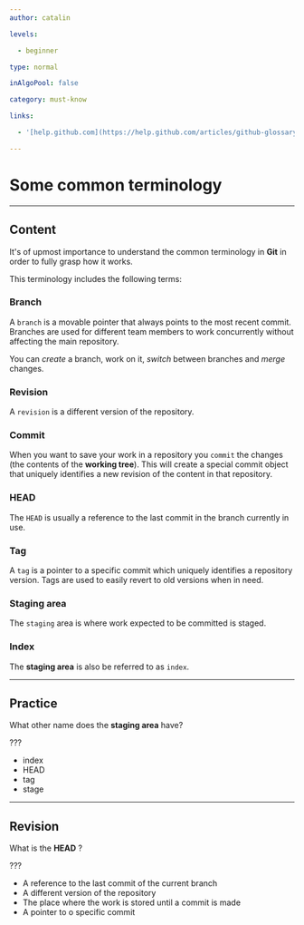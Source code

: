 ```yaml
---
author: catalin

levels:

  - beginner

type: normal

inAlgoPool: false

category: must-know

links:

  - '[help.github.com](https://help.github.com/articles/github-glossary/){website}'

---
```


# Some common terminology

---
## Content

It's of upmost importance to understand the common terminology in **Git** in order to fully grasp how it works.

This terminology includes the following terms:

### Branch
A `branch` is a movable pointer that always points to the most recent commit. Branches are used for different team members to work concurrently without affecting the main repository.

You can *create* a branch, work on it, *switch* between branches and *merge* changes.

### Revision

A `revision` is a different version of the repository.
### Commit

When you want to save your work in a repository you `commit` the changes (the contents of the **working tree**). This will create a special commit object that uniquely identifies a new revision of the content in that repository.

### HEAD

The `HEAD` is usually a reference to the last commit in the branch currently in use.


### Tag

A `tag` is a pointer to a specific commit which uniquely identifies a repository version. Tags are used to easily revert to old versions when in need.

### Staging area

The `staging` area is where work expected to be committed is staged.
### Index

The **staging area** is also be referred to as `index`.

---
## Practice

What other name does the **staging area** have?

???

* index
* HEAD
* tag
* stage

---
## Revision

What is the **HEAD** ?

???

* A reference to the last commit of the current branch
* A different version of the repository
* The place where the work is stored until a commit is made
* A pointer to o specific commit
